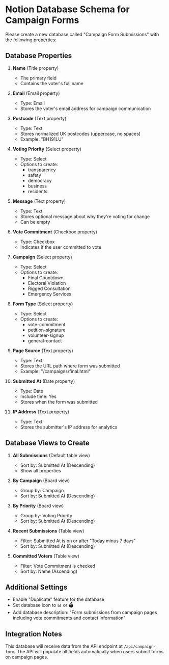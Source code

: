 # Notion Database Schema for Campaign Forms

Please create a new database called "Campaign Form Submissions" with the following properties:

## Database Properties

1. **Name** (Title property)
   - The primary field
   - Contains the voter's full name

2. **Email** (Email property)
   - Type: Email
   - Stores the voter's email address for campaign communication

3. **Postcode** (Text property)
   - Type: Text
   - Stores normalized UK postcodes (uppercase, no spaces)
   - Example: "BH191LU"

4. **Voting Priority** (Select property)
   - Type: Select
   - Options to create:
     - transparency
     - safety
     - democracy
     - business
     - residents

5. **Message** (Text property)
   - Type: Text
   - Stores optional message about why they're voting for change
   - Can be empty

6. **Vote Commitment** (Checkbox property)
   - Type: Checkbox
   - Indicates if the user committed to vote

7. **Campaign** (Select property)
   - Type: Select
   - Options to create:
     - Final Countdown
     - Electoral Violation
     - Rigged Consultation
     - Emergency Services

8. **Form Type** (Select property)
   - Type: Select
   - Options to create:
     - vote-commitment
     - petition-signature
     - volunteer-signup
     - general-contact

9. **Page Source** (Text property)
   - Type: Text
   - Stores the URL path where form was submitted
   - Example: "/campaigns/final.html"

10. **Submitted At** (Date property)
    - Type: Date
    - Include time: Yes
    - Stores when the form was submitted

11. **IP Address** (Text property)
    - Type: Text
    - Stores the submitter's IP address for analytics

## Database Views to Create

1. **All Submissions** (Default table view)
   - Sort by: Submitted At (Descending)
   - Show all properties

2. **By Campaign** (Board view)
   - Group by: Campaign
   - Sort by: Submitted At (Descending)

3. **By Priority** (Board view)
   - Group by: Voting Priority
   - Sort by: Submitted At (Descending)

4. **Recent Submissions** (Table view)
   - Filter: Submitted At is on or after "Today minus 7 days"
   - Sort by: Submitted At (Descending)

5. **Committed Voters** (Table view)
   - Filter: Vote Commitment is checked
   - Sort by: Name (Ascending)

## Additional Settings

- Enable "Duplicate" feature for the database
- Set database icon to 📊 or 🗳️
- Add database description: "Form submissions from campaign pages including vote commitments and contact information"

## Integration Notes

This database will receive data from the API endpoint at `/api/campaign-form`. The API will populate all fields automatically when users submit forms on campaign pages.